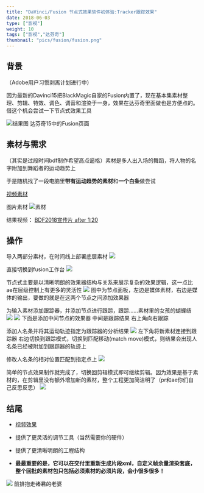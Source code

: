 ```yaml
---
title: "DaVinci/Fusion 节点式效果软件初体验:Tracker跟踪效果"
date: 2018-06-03
type: ["影视"]
weight: 10
tags: ["影视","达芬奇"]
thumbnail: "pics/fusion/fusion.png"
---
```


## 背景
（Adobe用户习惯剥离计划进行中）

因为最新的Davinci15把BlackMagic自家的Fusion内置了，现在基本集素材整理、剪辑、特效、调色、调音和渲染于一身，效果在达芬奇里面做也是方便点的。借这个机会尝试一下节点式效果工具

![结果图](/pics/fusion/01.png)
达芬奇15中的Fusion页面

## 素材与需求
（其实是过段时间bdf制作希望高点逼格）素材是多人出入场的舞蹈，将人物的名字附加到舞蹈者的运动趋势上

于是随机找了一段电脑里**带有运动趋势的素材**和**一个白条**做尝试

[视频素材](/pics/fusion/原片.mov)

图片素材
![素材](/pics/fusion/02.png)

结果视频：
[BDF2018宣传片 after 1:20](https://www.bilibili.com/video/av22787517)

## 操作

导入两部分素材，在时间线上部署底层素材
![](/pics/fusion/03.png)

直接切换到fusion工作台
![](/pics/fusion/04.png)

节点式主要是以清晰明朗的效果器结构与关系来展示复杂的效果逻辑，这一点比ae在层级控制上有更多的灵活性
![](/pics/fusion/05.png)
图中为节点面板，左边是媒体素材，右边是媒体的输出，要做的就是在这两个节点之间添加效果器

为输入素材添加跟踪器，并添加节点进行跟踪，跟踪……素材里的女孩的蝴蝶结
![](/pics/fusion/06.png)
![](/pics/fusion/07.png)
下面是添加中间节点的效果器 中间是跟踪结果 右上角向右跟踪

添加人名条并将其运动轨迹指定为跟踪器的分析结果
![](/pics/fusion/08.png)
左下角将新素材连接到跟踪器 右边切换到跟踪模式，切换到匹配移动(match move)模式，则结果会出现人名条已经被附加到跟踪器的轨迹上

修改人名条的相对位置匹配到指定点上
![](/pics/fusion/09.png)

简单的节点效果制作就完成了，切换回剪辑模式即可继续剪辑。因为效果是基于素材的，在剪辑里没有额外增加新的素材，整个工程更加简洁明了（pr和ae你们自己反思反思）
![](/pics/fusion/10.png)

## 结尾

- [视频效果](/pics/fusion/效果.mov)

- 提供了更灵活的调节工具（当然需要你的硬件）

- 提供了更清晰明朗的工程结构

- **最最重要的是，它可以在交付里重新生成片段xml，自定义帧余量渲染套底，整个回批的素材包只包括必须素材的必须片段，会小很多很多！**

![](/pics/fusion/11.png)
前排抱走~~诸君的~~老婆

